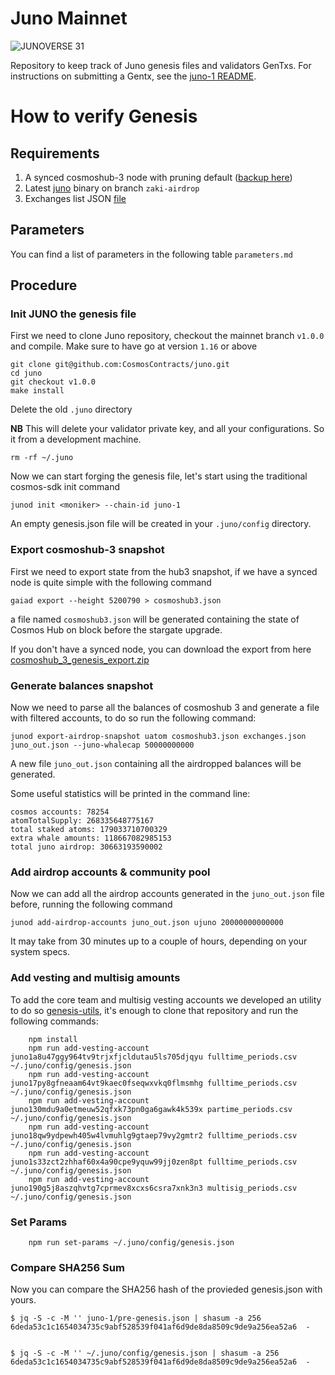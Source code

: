 # Juno Mainnet

![JUNOVERSE 31](https://user-images.githubusercontent.com/79812965/134058326-d79e1734-11ae-49e8-baea-50680c4d76f0.png)


Repository to keep track of Juno genesis files and validators GenTxs. For instructions on submitting a Gentx, see the [juno-1 README](./juno-1).

# How to verify Genesis

## Requirements

1. A synced cosmoshub-3 node with pruning default ([backup here](https://archive.interchain.io))
2. Latest [juno](https://github.com/CosmosContracts/Juno) binary on branch `zaki-airdrop`
3. Exchanges list JSON [file](./exchanges.json)

## Parameters

You can find a list of parameters in the following table `parameters.md`

## Procedure

### Init JUNO the genesis file

First we need to clone Juno repository, checkout the mainnet branch `v1.0.0` and compile. Make sure to have go at version `1.16` or above

```
git clone git@github.com:CosmosContracts/juno.git
cd juno
git checkout v1.0.0
make install
```

Delete the old `.juno` directory

**NB** This will delete your validator private key, and all your configurations. So it from a development machine.

```
rm -rf ~/.juno
```

Now we can start forging the genesis file, let's start using the traditional cosmos-sdk init command

```
junod init <moniker> --chain-id juno-1
```

An empty genesis.json file will be created in your `.juno/config` directory.

### Export cosmoshub-3 snapshot

First we need to export state from the hub3 snapshot, if we have a synced node is quite simple with the following command

```
gaiad export --height 5200790 > cosmoshub3.json
```

a file named `cosmoshub3.json` will be generated containing the state of Cosmos Hub on block before the stargate upgrade.

If you don't have a synced node, you can download the export from here [cosmoshub_3_genesis_export.zip](https://gateway.pinata.cloud/ipfs/QmWmFUDFKWfn36De4mTxTJK493EeCE9nh4EtTWt4sUgkp7)

### Generate balances snapshot

Now we need to parse all the balances of cosmoshub 3 and generate a file with filtered accounts, to do so run the following command:

```
junod export-airdrop-snapshot uatom cosmoshub3.json exchanges.json juno_out.json --juno-whalecap 50000000000
```

A new file `juno_out.json` containing all the airdropped balances will be generated.

Some useful statistics will be printed in the command line:

```
cosmos accounts: 78254
atomTotalSupply: 268335648775167
total staked atoms: 179033710700329
extra whale amounts: 118667082985153
total juno airdrop: 30663193590002
```

### Add airdrop accounts & community pool

Now we can add all the airdrop accounts generated in the `juno_out.json` file before, running the following command

```
junod add-airdrop-accounts juno_out.json ujuno 20000000000000
```

It may take from 30 minutes up to a couple of hours, depending on your system specs.

### Add vesting and multisig amounts

To add the core team and multisig vesting accounts we developed an utility to do so [genesis-utils](https://github.com/CosmosContracts/genesis-utils), it's enough to clone that repository and run the following commands:

```
    npm install
    npm run add-vesting-account juno1a8u47ggy964tv9trjxfjcldutau5ls705djqyu fulltime_periods.csv ~/.juno/config/genesis.json
    npm run add-vesting-account juno17py8gfneaam64vt9kaec0fseqwxvkq0flmsmhg fulltime_periods.csv ~/.juno/config/genesis.json
    npm run add-vesting-account juno130mdu9a0etmeuw52qfxk73pn0ga6gawk4k539x partime_periods.csv ~/.juno/config/genesis.json
    npm run add-vesting-account juno18qw9ydpewh405w4lvmuhlg9gtaep79vy2gmtr2 fulltime_periods.csv ~/.juno/config/genesis.json
    npm run add-vesting-account juno1s33zct2zhhaf60x4a90cpe9yquw99jj0zen8pt fulltime_periods.csv ~/.juno/config/genesis.json
    npm run add-vesting-account juno190g5j8aszqhvtg7cprmev8xcxs6csra7xnk3n3 multisig_periods.csv ~/.juno/config/genesis.json
```

### Set Params

```
    npm run set-params ~/.juno/config/genesis.json
```

### Compare SHA256 Sum

Now you can compare the SHA256 hash of the provieded genesis.json with yours.

```
$ jq -S -c -M '' juno-1/pre-genesis.json | shasum -a 256
6deda53c1c1654034735c9abf528539f041af6d9de8da8509c9de9a256ea52a6  -


$ jq -S -c -M '' ~/.juno/config/genesis.json | shasum -a 256
6deda53c1c1654034735c9abf528539f041af6d9de8da8509c9de9a256ea52a6  -
```
